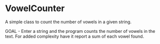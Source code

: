 VowelCounter
============

A simple class to count the number of vowels in a given string.

GOAL - Enter a string and the program counts the number of vowels in the text. For added complexity have it report a sum of each vowel found.
